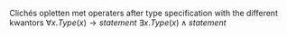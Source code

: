Clichés opletten met operaters after type specification with the different kwantors
$\forall x.Type(x) \rightarrow statement$
$\exists x. Type(x)\wedge statement$


